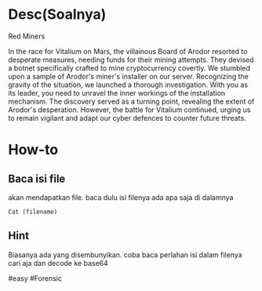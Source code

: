 # Desc(Soalnya)
Red Miners

In the race for Vitalium on Mars, the villainous Board of Arodor resorted to desperate measures, needing funds for their mining attempts. They devised a botnet specifically crafted to mine cryptocurrency covertly. We stumbled upon a sample of Arodor's miner's installer on our server. Recognizing the gravity of the situation, we launched a thorough investigation. With you as its leader, you need to unravel the inner workings of the installation mechanism. The discovery served as a turning point, revealing the extent of Arodor's desperation. However, the battle for Vitalium continued, urging us to remain vigilant and adapt our cyber defences to counter future threats.

# How-to
## Baca isi file
akan mendapatkan file. baca dulu isi filenya ada apa saja di dalamnya

```
Cat (filename)
```

## Hint

Biasanya ada yang disembunyikan. coba baca perlahan isi dalam filenya
cari aja dan decode ke base64


#easy #Forensic
